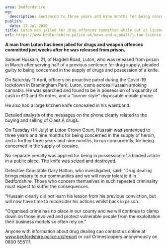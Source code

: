 ```yaml
area: Bedfordshire
og:
  description: Sentenced to three years and nine months for being concerned in the supply of drugs
publish:
  date: 17 Jul 2020
title: Luton man jailed for drug offences committed while out on licence
url: https://www.bedfordshire.police.uk/news-and-appeals/luton-licence-jailed-jul2020
```

**A man from Luton has been jailed for drugs and weapon offences committed just weeks after he was released from prison.**

Samuel Hussain, 21, of Hagdell Road, Luton, who was released from prison in March after serving half of a previous sentence for drug supply, pleaded guilty to being concerned in the supply of drugs and possession of a knife.

On Saturday 11 April, officers on proactive patrol during the Covid-19 lockdown in Bramingham Park, Luton, came across Hussain smoking cannabis. He was searched and found to be in possession of a quantity of cash in £10 and £5 notes, and a "burner style" disposable mobile phone.

He also had a large kitchen knife concealed in his waistband.

Detailed analysis of the messages on the phone clearly related to the buying and selling of Class A drugs.

On Tuesday (14 July) at Luton Crown Court, Hussain was sentenced to three years and nine months for being concerned in the supply of heroin, and a further three years and nine months, to run concurrently, for being concerned in the supply of cocaine.

No separate penalty was applied for being in possession of a bladed article in a public place. The knife was seized and destroyed.

Detective Constable Gary Hatton, who investigated, said: "Drug dealing brings misery to our communities and we will never tolerate it in Bedfordshire. Those who concern themselves in such repeated criminality must expect to suffer the consequences.

"Hussain clearly did not learn his lesson from his previous conviction, but will now have time to reconsider his actions whilst back in prison.

"Organised crime has no place in our county and we will continue to clamp down on those involved and protect vulnerable people from the exploitation their business models so often rely on."

 Anyone with information about drug dealing can contact us online at www.bedfordshire.police.uk/report or call Crimestoppers anonymously on 0800 555111.
